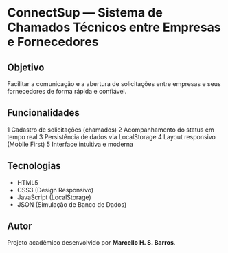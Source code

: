 # ConnectSup — Sistema de Chamados Técnicos entre Empresas e Fornecedores

##  Objetivo
Facilitar a comunicação e a abertura de solicitações entre empresas e seus fornecedores de forma rápida e confiável.

##  Funcionalidades
1 Cadastro de solicitações (chamados)
2 Acompanhamento do status em tempo real
3 Persistência de dados via LocalStorage
4 Layout responsivo (Mobile First)
5 Interface intuitiva e moderna

##  Tecnologias
- HTML5
- CSS3 (Design Responsivo)
- JavaScript (LocalStorage)
- JSON (Simulação de Banco de Dados)

##  Autor
Projeto acadêmico desenvolvido por **Marcello H. S. Barros**.
